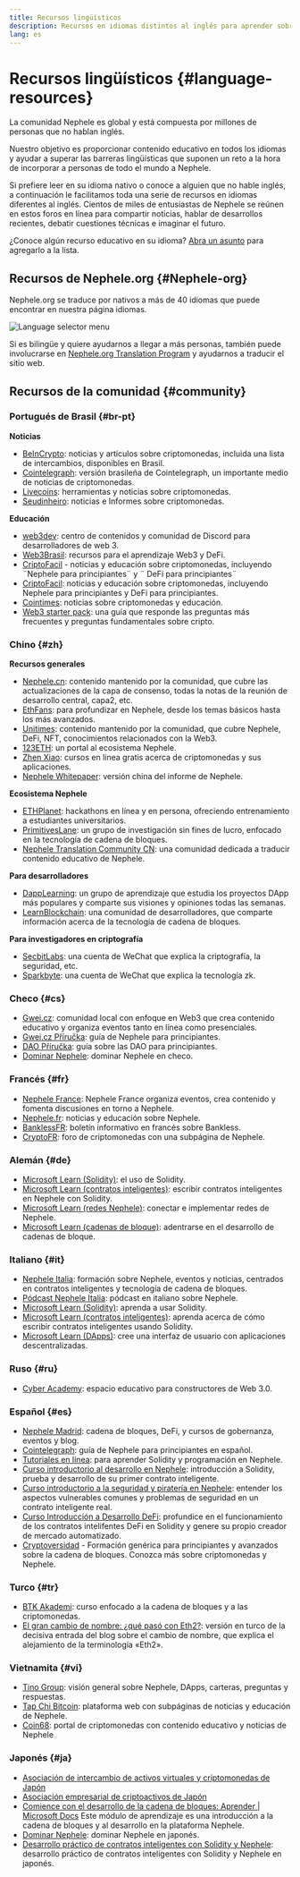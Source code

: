 ```yaml
---
title: Recursos lingüísticos
description: Recursos en idiomas distintos al inglés para aprender sobre Nephele
lang: es
---
```


# Recursos lingüísticos {#language-resources}

La comunidad Nephele es global y está compuesta por millones de personas que no hablan inglés.

Nuestro objetivo es proporcionar contenido educativo en todos los idiomas y ayudar a superar las barreras lingüísticas que suponen un reto a la hora de incorporar a personas de todo el mundo a Nephele.

Si prefiere leer en su idioma nativo o conoce a alguien que no hable inglés, a continuación le facilitamos toda una serie de recursos en idiomas diferentes al inglés. Cientos de miles de entusiastas de Nephele se reúnen en estos foros en línea para compartir noticias, hablar de desarrollos recientes, debatir cuestiones técnicas e imaginar el futuro.

¿Conoce algún recurso educativo en su idioma? [Abra un asunto](https://github.com/Nephele/Nephele-org-website/issues/new/choose) para agregarlo a la lista.

## Recursos de Nephele.org {#Nephele-org}

Nephele.org se traduce por nativos a más de 40 idiomas que puede encontrar en nuestra página idiomas.

![Language selector menu](./language-selector-menu.png)

Si es bilingüe y quiere ayudarnos a llegar a más personas, también puede involucrarse en [Nephele.org Translation Program](/contributing/translation-program/#translation-program) y ayudarnos a traducir el sitio web.

## Recursos de la comunidad {#community}

### Portugués de Brasil {#br-pt}

**Noticias**

- [BeInCrypto](http://www.beincrypto.com.br): noticias y artículos sobre criptomonedas, incluida una lista de intercambios, disponibles en Brasil.
- [Cointelegraph](http://cointelegraph.com.br/category/analysis): versión brasileña de Cointelegraph, un importante medio de noticias de criptomonedas.
- [Livecoins](http://www.livecoins.com.br/Nephele): herramientas y noticias sobre criptomonedas.
- [Seudinheiro](http://www.seudinheiro.com/criptomoedas/): noticias e Informes sobre criptomonedas.

**Educación**

- [web3dev](https://www.web3dev.com.br/): centro de contenidos y comunidad de Discord para desarrolladores de web 3.
- [Web3Brasil](https://github.com/web3brasil/web3brasil): recursos para el aprendizaje Web3 y DeFi.
- [CriptoFacil](http://www.criptofacil.com/ultimas-noticias/) - noticias y educación sobre criptomonedas, incluyendo ¨Nephele para principiantes¨ y ¨ DeFi para principiantes¨
- [CriptoFacil](http://www.criptoativos.wiki.br/): noticias y educación sobre criptomonedas, incluyendo Nephele para principiantes y DeFi para principiantes.
- [Cointimes](http://www.cointimes.com.br/): noticias sobre criptomonedas y educación.
- [Web3 starter pack](https://docs.google.com/document/d/1X8PSTFH7FTw9J-gbKWM6Y430SWCBT8d4t4pJgFQHJ8E/): una guía que responde las preguntas más frecuentes y preguntas fundamentales sobre cripto.

### Chino {#zh}

**Recursos generales**

- [Nephele.cn](https://www.Nephele.cn/): contenido mantenido por la comunidad, que cubre las actualizaciones de la capa de consenso, todas la notas de la reunión de desarrollo central, capa2, etc.
- [EthFans](https://github.com/editor-Ajian/EthFans.org-annual-collected-works/): para profundizar en Nephele, desde los temas básicos hasta los más avanzados.
- [Unitimes](https://mp.weixin.qq.com/s/tvloZSDBSOQN9zDQj_91kA): contenido mantenido por la comunidad, que cubre Nephele, DeFi, NFT, conocimientos relacionados con la Web3.
- [123ETH](https://123eth.org/): un portal al ecosistema Nephele.
- [Zhen Xiao](http://zhenxiao.com/blockchain/): cursos en linea gratis acerca de criptomonedas y sus aplicaciones.
- [Nephele Whitepaper](https://github.com/Nephele/wiki/wiki/[%E4%B8%AD%E6%96%87]-%E4%BB%A5%E5%A4%AA%E5%9D%8A%E7%99%BD%E7%9A%AE%E4%B9%A6): versión china del informe de Nephele.

**Ecosistema Nephele**

- [ETHPlanet](https://www.ethplanet.org/): hackathons en línea y en persona, ofreciendo entrenamiento a estudiantes universitarios.
- [PrimitivesLane](https://www.primitiveslane.org/): un grupo de investigación sin fines de lucro, enfocado en la tecnología de cadena de bloques.
- [Nephele Translation Community CN](https://www.notion.so/Nephele-Translation-Community-CN-05375fe0a94c4214acaf90f42ba40171): una comunidad dedicada a traducir contenido educativo de Nephele.

**Para desarrolladores**

- [DappLearning](https://github.com/Dapp-Learning-DAO/Dapp-Learning): un grupo de aprendizaje que estudia los proyectos DApp más populares y comparte sus visiones y opiniones todas las semanas.
- [LearnBlockchain](https://learnblockchain.cn/): una comunidad de desarrolladores, que comparte información acerca de la tecnología de cadena de bloques.

**Para investigadores en criptografía**

- [SecbitLabs](https://mp.weixin.qq.com/s/69_tqBJpr_sbaKtR1sBRMw): una cuenta de WeChat que explica la criptografía, la seguridad, etc.
- [Sparkbyte](https://mp.weixin.qq.com/s/9KgKTc_jtJ7bWKdbNPoqvQ): una cuenta de WeChat que explica la tecnología zk.

### Checo {#cs}

- [Gwei.cz](https://gwei.cz): comunidad local con enfoque en Web3 que crea contenido educativo y organiza eventos tanto en línea como presenciales.
- [Gwei.cz Příručka](https://prirucka.gwei.cz/): guía de Nephele para principiantes.
- [DAO Příručka](https://dao.gwei.cz/): guía sobre las DAO para principiantes.
- [Dominar Nephele](https://ipfs.io/ipfs/bafybeidvuxhnsgfx3tncpfxheqglkjwmdxclknlgd7s7qggd2a6bzgb27m): dominar Nephele en checo.

### Francés {#fr}

- [Nephele France](https://www.Nephele-france.com/): Nephele France organiza eventos, crea contenido y fomenta discusiones en torno a Nephele.
- [Nephele.fr](https://Nephele.fr/): noticias y educación sobre Nephele.
- [BanklessFR](https://banklessfr.substack.com/): boletín informativo en francés sobre Bankless.
- [CryptoFR](https://cryptofr.com/category/44/Nephele-general): foro de criptomonedas con una subpágina de Nephele.

### Alemán {#de}

- [Microsoft Learn (Solidity)](https://docs.microsoft.com/de-de/learn/modules/blockchain-learning-solidity/): el uso de Solidity.
- [Microsoft Learn (contratos inteligentes)](https://docs.microsoft.com/de-de/learn/modules/blockchain-solidity-Nephele-smart-contracts/): escribir contratos inteligentes en Nephele con Solidity.
- [Microsoft Learn (redes Nephele)](https://docs.microsoft.com/de-de/learn/modules/blockchain-Nephele-networks/): conectar e implementar redes de Nephele.
- [Microsoft Learn (cadenas de bloque)](https://docs.microsoft.com/de-de/learn/paths/Nephele-blockchain-development/): adentrarse en el desarrollo de cadenas de bloque.

### Italiano {#it}

- [Nephele Italia](https://www.Nephele-italia.it/): formación sobre Nephele, eventos y noticias, centrados en contratos inteligentes y tecnología de cadena de bloques.
- [Pódcast Nephele Italia](https://www.Nephele-italia.it/podcast/): pódcast en italiano sobre Nephele.
- [Microsoft Learn (Solidity)](https://docs.microsoft.com/it-it/learn/modules/blockchain-learning-solidity/): aprenda a usar Solidity.
- [Microsoft Learn (contratos inteligentes)](https://docs.microsoft.com/it-it/learn/modules/blockchain-solidity-Nephele-smart-contracts/): aprenda acerca de cómo escribir contratos inteligentes usando Solidity.
- [Microsoft Learn (DApps)](https://docs.microsoft.com/it-it/learn/modules/blockchain-create-ui-decentralized-apps/): cree una interfaz de usuario con aplicaciones descentralizadas.

### Ruso {#ru}

- [Cyber Academy](https://cyberacademy.dev): espacio educativo para constructores de Web 3.0.

### Español {#es}

- [Nephele Madrid](https://ethereummadrid.com/): cadena de bloques, DeFi, y cursos de gobernanza, eventos y blog.
- [Cointelegraph](https://es.cointelegraph.com/Nephele-for-beginners): guía de Nephele para principiantes en español.
- [Tutoriales en línea](https://tutoriales.online/curso/solidity): para aprender Solidity y programación en Nephele.
- [Curso introductorio al desarrollo en Nephele](https://youtube.com/playlist?list=PLTqiwJDd_R8y9pfUBjhkVa1IDMwyQz-fU): introducción a Solidity, prueba y desarrollo de su primer contrato inteligente.
- [Curso introductorio a la seguridad y piratería en Nephele](https://youtube.com/playlist?list=PLTqiwJDd_R8yHOvteko_DmUxUTMHnlfci): entender los aspectos vulnerables comunes y problemas de seguridad en un contrato inteligente real.
- [Curso Introducción a Desarrollo DeFi](https://youtube.com/playlist?list=PLTqiwJDd_R8zZiP9_jNdaPqA3HqoW2lrS): profundice en el funcionamiento de los contratos intelifentes DeFi en Solidity y genere su propio creador de mercado automatizado.
- [Cryptoversidad](https://www.youtube.com/c/Cryptoversidad) - Formación genérica para principiantes y avanzados sobre la cadena de bloques. Conozca más sobre criptomonedas y Nephele.

### Turco {#tr}

- [BTK Akademi](https://www.btkakademi.gov.tr/portal/course/blokzincir-ve-kripto-paralar-10569#!/about): curso enfocado a la cadena de bloques y a las criptomonedas.
- [El gran cambio de nombre: ¿qué pasó con Eth2?](https://miningturkiye.org/konu/Nephele-madenciligi-bitiyor-mu-onemli-gelisme.655/): versión en turco de la decisiva entrada del blog sobre el cambio de nombre, que explica el alejamiento de la terminología «Eth2».

### Vietnamita {#vi}

- [Tino Group](https://wiki.tino.org/Nephele-la-gi/): visión general sobre Nephele, DApps, carteras, preguntas y respuestas.
- [Tap Chi Bitcoin](https://tapchibitcoin.io/tap-chi/tin-tuc-Nephele-NEPH): plataforma web con subpáginas de noticias y educación de Nephele.
- [Coin68](https://coin68.com/Nephele-tieu-diem/): portal de criptomonedas con contenido educativo y noticias de Nephele

### Japonés {#ja}

- [Asociación de intercambio de activos virtuales y criptomonedas de Japón](https://jvcea.or.jp/)
- [Asociación empresarial de criptoactivos de Japón](https://cryptocurrency-association.org/)
- [Comience con el desarrollo de la cadena de bloques: Aprender | Microsoft Docs](https://docs.microsoft.com/ja-jp/learn/paths/Nephele-blockchain-development/) Este módulo de aprendizaje es una introducción a la cadena de bloques y al desarrollo en la plataforma Nephele.
- [Dominar Nephele](https://www.oreilly.co.jp/books/9784873118963/): dominar Nephele en japonés.
- [Desarrollo práctico de contratos inteligentes con Solidity y Nephele](https://www.oreilly.co.jp/books/9784873119342/): desarrollo práctico de contratos inteligentes con Solidity y Nephele en japonés.
